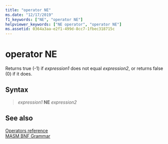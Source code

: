 ```yaml
---
title: "operator NE"
ms.date: "12/17/2019"
f1_keywords: ["NE", "operator NE"]
helpviewer_keywords: ["NE operator", "operator NE"]
ms.assetid: 0364a3aa-e2f1-499d-8cc7-1fbec318715c
---
```

# operator NE

Returns true (-1) if *expression1* does not equal *expression2*, or returns false (0) if it does.

## Syntax

> *expression1* **NE** *expression2*

## See also

[Operators reference](operators-reference.md)<br/>
[MASM BNF Grammar](masm-bnf-grammar.md)
